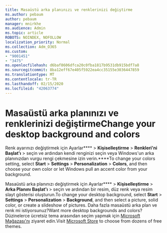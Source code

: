 ```yaml
---
title: Masaüstü arka planınızı ve renklerinizi değiştirme
ms.author: pebaum
author: pebaum
manager: mnirkhe
ms.audience: Admin
ms.topic: article
ROBOTS: NOINDEX, NOFOLLOW
localization_priority: Normal
ms.collection: Adm_O365
ms.custom:
- "9001451"
- "3475"
ms.openlocfilehash: d6baf8606dfca20c0fba1817b9531db915bdf7a8
ms.sourcegitcommit: 8ba12eff67e405f5922ea4cc35155e3036447859
ms.translationtype: MT
ms.contentlocale: tr-TR
ms.lasthandoff: 02/15/2020
ms.locfileid: "42063774"
---
```

# <a name="change-your-desktop-background-and-colors"></a><span data-ttu-id="db2d2-102">Masaüstü arka planınızı ve renklerinizi değiştirme</span><span class="sxs-lookup"><span data-stu-id="db2d2-102">Change your desktop background and colors</span></span>

<span data-ttu-id="db2d2-103">Renk ayarınızı değiştirmek için Ayarlar\*\*\*\* > **Kişiselleştirme** >  **Renkleri'ni Başlat'ı** > seçin ve ardından kendi renginizi seçin veya Windows'un arka planınızdan vurgu rengi çekmesine izin verin.\*\*\*\*</span><span class="sxs-lookup"><span data-stu-id="db2d2-103">To change your colors setting, select **Start** > **Settings** > **Personalization** > **Colors**, and then choose your own color or let Windows pull an accent color from your background.</span></span>

<span data-ttu-id="db2d2-104">Masaüstü arka planınızı değiştirmek için Ayarlar\*\*\*\* > **Kişiselleştirme** > **Arka Planını** **Başlat'ı** > seçin ve ardından bir resim, düz renk veya resim slayt gösterisi oluşturun.</span><span class="sxs-lookup"><span data-stu-id="db2d2-104">To change your desktop background, select **Start** > **Settings** > **Personalization** > **Background**, and then select a picture, solid color, or create a slideshow of pictures.</span></span> <span data-ttu-id="db2d2-105">Daha fazla masaüstü arka plan ve renk mi istiyorsunuz?</span><span class="sxs-lookup"><span data-stu-id="db2d2-105">Want more desktop backgrounds and colors?</span></span> <span data-ttu-id="db2d2-106">Düzinelerce ücretsiz tema arasından seçim yapmak için [Microsoft Mağazası'nı](https://www.microsoft.com/en-us/store/collections/windowsthemes) ziyaret edin.</span><span class="sxs-lookup"><span data-stu-id="db2d2-106">Visit [Microsoft Store](https://www.microsoft.com/en-us/store/collections/windowsthemes) to choose from dozens of free themes.</span></span>
